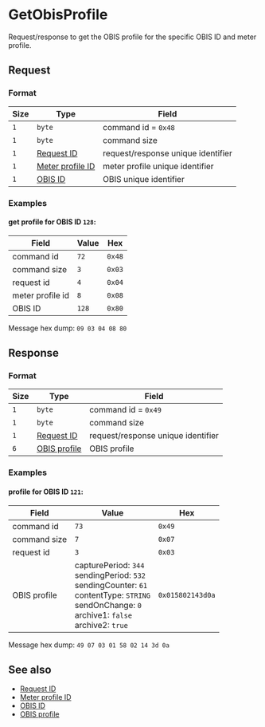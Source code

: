 # GetObisProfile

Request/response to get the OBIS profile for the specific OBIS ID and meter profile.


## Request

### Format

| Size | Type                                             | Field                              |
| ---- | ------------------------------------------------ | ---------------------------------- |
| `1`  | `byte`                                           | command id = `0x48`                |
| `1`  | `byte`                                           | command size                       |
| `1`  | [Request ID](../types.md#request-id)             | request/response unique identifier |
| `1`  | [Meter profile ID](../types.md#meter-profile-id) | meter profile unique identifier    |
| `1`  | [OBIS ID](../types.md#obis-id)                   | OBIS unique identifier             |

### Examples

#### get profile for OBIS ID `128`:

| Field            | Value | Hex    |
| ---------------- | ----- | ------ |
| command id       | `72`  | `0x48` |
| command size     | `3`   | `0x03` |
| request id       | `4`   | `0x04` |
| meter profile id | `8`   | `0x08` |
| OBIS ID          | `128` | `0x80` |

Message hex dump: `09 03 04 08 80`


## Response

### Format

| Size | Type                                     | Field                              |
| ---- | ---------------------------------------- | ---------------------------------- |
| `1`  | `byte`                                   | command id = `0x49`                |
| `1`  | `byte`                                   | command size                       |
| `1`  | [Request ID](../types.md#request-id)     | request/response unique identifier |
| `6`  | [OBIS profile](../types.md#obis-profile) | OBIS profile                       |


### Examples

#### profile for OBIS ID `121`:

| Field        | Value                                                                                                                                                                   | Hex              |
| ------------ | ----------------------------------------------------------------------------------------------------------------------------------------------------------------------- | ---------------- |
| command id   | `73`                                                                                                                                                                    | `0x49`           |
| command size | `7`                                                                                                                                                                     | `0x07`           |
| request id   | `3`                                                                                                                                                                     | `0x03`           |
| OBIS profile | capturePeriod: `344` <br> sendingPeriod: `532` <br> sendingCounter: `61` <br> contentType: `STRING` <br> sendOnChange: `0` <br> archive1: `false` <br> archive2: `true` | `0x015802143d0a` |

Message hex dump: `49 07 03 01 58 02 14 3d 0a`


## See also

* [Request ID](../types.md#request-id)
* [Meter profile ID](../types.md#meter-profile-id)
* [OBIS ID](../types.md#obis-id)
* [OBIS profile](../types.md#obis-profile)

